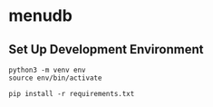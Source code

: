 # menudb

## Set Up Development Environment

    python3 -m venv env
    source env/bin/activate

    pip install -r requirements.txt

